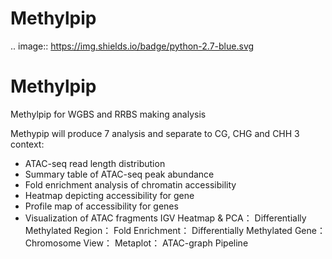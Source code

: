 # Methylpip
.. image:: https://img.shields.io/badge/python-2.7-blue.svg

Methylpip
=========

Methylpip for WGBS and RRBS making analysis 

Methypip will produce 7 analysis and separate to CG, CHG and CHH 3 context:

* ATAC-seq read length distribution
* Summary table of ATAC-seq peak abundance
* Fold enrichment analysis of chromatin accessibility
* Heatmap depicting accessibility for gene
* Profile map of accessibility for genes
* Visualization of ATAC fragments IGV
Heatmap & PCA：
Differentially Methylated Region：
Fold Enrichment：
Differentially Methylated Gene：
Chromosome View：
Metaplot：
ATAC-graph Pipeline
